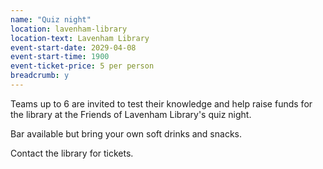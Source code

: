 ```yaml
---
name: "Quiz night"
location: lavenham-library
location-text: Lavenham Library
event-start-date: 2029-04-08
event-start-time: 1900
event-ticket-price: 5 per person
breadcrumb: y
---
```


Teams up to 6 are invited to test their knowledge and help raise funds for the library at the Friends of Lavenham Library's quiz night.

Bar available but bring your own soft drinks and snacks.

Contact the library for tickets.
